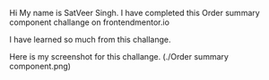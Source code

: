 Hi
My name is SatVeer Singh.
I have completed this Order summary component challange on frontendmentor.io

I have learned so much from this challange.

Here is my screenshot for this challange.
(./Order summary component.png)
